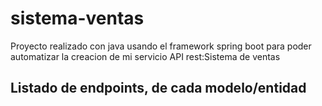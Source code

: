 # sistema-ventas

Proyecto realizado con java usando el framework spring boot para poder automatizar la creacion de mi servicio API rest:Sistema de ventas


##  Listado de endpoints, de cada modelo/entidad
